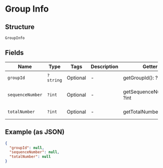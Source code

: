 
# Group Info

## Structure

`GroupInfo`

## Fields

| Name | Type | Tags | Description | Getter | Setter |
|  --- | --- | --- | --- | --- | --- |
| `groupId` | `?string` | Optional | - | getGroupId(): ?string | setGroupId(?string groupId): void |
| `sequenceNumber` | `?int` | Optional | - | getSequenceNumber(): ?int | setSequenceNumber(?int sequenceNumber): void |
| `totalNumber` | `?int` | Optional | - | getTotalNumber(): ?int | setTotalNumber(?int totalNumber): void |

## Example (as JSON)

```json
{
  "groupId": null,
  "sequenceNumber": null,
  "totalNumber": null
}
```

